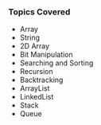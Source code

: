 <h3>Topics Covered</h3>

- Array
- String
- 2D Array
- Bit Manipulation
- Searching and Sorting
- Recursion
- Backtracking
- ArrayList
- LinkedList
- Stack
- Queue


